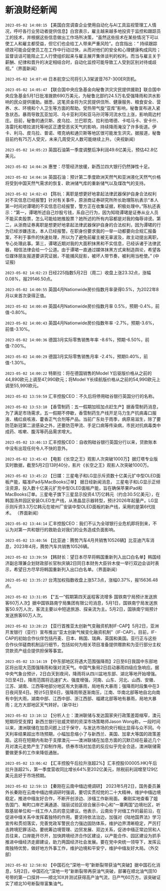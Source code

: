 # 新浪财经新闻
`2023-05-02 14:08:15` 【美国白宫调查企业使用自动化与AI工具监视管理工人情况，呼吁各行业劳动者提供信息】白宫表示，雇主越来越多地投资于监控和跟踪员工的技术，并根据这些信息做出工作场所决策，“虽然这些技术在某些情况下可以使工人和雇主都受益，但它们也会给工人带来严重风险”。白宫指出：“ 持续跟踪绩效可能会促使员工在工作中行动过快，从而对他们的安全和心理健康构成风险；监督谈话可能阻止工人行使组织起来与雇主展开集体谈判的权利。而当与雇主关于薪酬、纪律和晋升的决定相结合时，自动化监控可能导致工人受到区别对待或歧视。”（界面新闻）

`2023-05-02 14:07:48` 日本航空公司将引入3架波音767-300ER货机。

`2023-05-02 14:05:47` 【联合国中央应急基金向秘鲁洪灾灾民提供援助】联合国中央应急基金5月1日批准拨款690万美元，为秘鲁北部约24.5万名受强降雨和洪水影响的民众提供援助。据悉，这笔资金将为灾民提供住所、健康服务、粮食安全、营养、水、环境和个人卫生等方面的帮助。受热带气旋“亚库”影响，秘鲁宣布进入紧急状态。暴雨导致瓦亚加河、乌卡亚利河和亚马孙河等河流水位上涨，影响周边村庄。目前，秘鲁的通贝斯、皮乌拉、兰巴耶克、拉利伯塔德、卡哈马卡、安卡什、洛雷托和塔拉波托等地区正遭受恶劣天气的影响，持续降雨淹没了许多街道。伊卡、利马、皮乌拉、普诺、塔克纳和通贝斯等地区很可能发生洪灾。据报道，秘鲁目前约有75万人受灾，未来几周受灾人数可能继续上升。（央视新闻）

`2023-05-02 14:05:23` 英国石油第一季度调整后净利润49.6亿美元，预估42.8亿美元。

`2023-05-02 14:04:26` 惠誉：尽管经济放缓，新西兰四大银行仍然弹性十足。

`2023-05-02 14:04:16` 英国石油：预计第二季度欧洲天然气和亚洲液化天然气价格将受到中国天然气需求的恢复、欧洲储气库的重新储气以及煤改气的支持。

`2023-05-02 14:02:43` 【陈杭：离职是想更好地拿起法律武器保护自身合法权利 对不实信息已经报警】针对有关事件，原浙商证券研究所所长助理陈杭表示“本人第一时间对谭珺的不实信息已经报警，警方正在收集证据，积极处理中。”陈杭还表示：“第一，谭珺所述自己炒股亏钱，系自己行为，因为知晓谭珺是证券从业人员不能买卖股票，怎么可能给她推股票？她所述的所有内容都是对我的侮辱诽谤。第二，从浙商证券离职是想更好地拿起法律武器保护自身的合法权利，因为谭珺的行为已经涉嫌违法，本人已经报警。在职身份要求我的一举一动都要向合规汇报备案，不利于事件的快速处理，所以为了避免前雇主被无辜波及，故主动提出离职，专心处理此事。第三，谭珺近期对我的大面积抹黑和不实信息，已经诉诸于法律武器，相信法律会给一个公道。由于谭珺一直通过媒体抹黑方式来制造舆论，希望各位媒体朋友报道要讲究证据，不能捕风捉影，被坏人带节奏，被利用当枪使。” (中证报)

`2023-05-02 14:02:23` 日经225指数5月2日（周二）收盘上涨23.32点，涨幅0.08%，报29146.50点。

`2023-05-02 14:00:55` 英国4月Nationwide房价指数月率录得0.5%，为2022年8月以来首次录得正值。

`2023-05-02 14:00:49` 英国4月Nationwide房价指数月率 0.5%，预期-0.4%，前值-0.80%。

`2023-05-02 14:00:43` 英国4月Nationwide房价指数年率 -2.7%，预期-3.6%，前值-3.10%。

`2023-05-02 14:00:36` 德国3月实际零售销售年率 -8.6%，预期-6.50%，前值-7.00%。

`2023-05-02 14:00:29` 德国3月实际零售销售月率 -2.4%，预期0.40%，前值-1.30%。

`2023-05-02 14:00:22` 特斯拉：将在德国销售的Model Y后驱版价格从之前的44,890欧元上调至47,990欧元；将Model Y长续航版价格从之前的54,990欧元上调至55,990欧元。

`2023-05-02 13:59:59` 汇丰控股CEO：不久后将停用硅谷银行英国分行的名称。

`2023-05-02 13:53:10` 【香雪制药：五一假期加班加点赶生产】据香雪制药消息，为了满足市场需求，五一假期不停歇，香雪制药生产线开足马力生产抗病毒口服液、橘红痰咳液、藿香正气合剂等产品。当前广东处于雨季，病原易滋生，除了要防范新冠第二波感染之外，还要防范甲流、手足口病等传染病，市民对抗病毒类中成药、咳嗽、腹泻等药品需求增大。

`2023-05-02 13:46:13` 汇丰控股CEO：自收购硅谷银行英国分行以来，贷款账本中没有出现任何令人不快的意外。

`2023-05-02 13:45:43` 【电影《长空之王》观影人次突破1000万】据灯塔专业版实时数据，截至5月2日13时40分，影片《长空之王》观影人次突破1000万。

`2023-05-02 13:45:22` 【日媒：三星电子和LG显示斥资数十亿美元扩中型OLED面板产能，瞄准iPad与MacBooks订单】 据日经新闻消息， 三星电子和LG显示正倾注资源，投入数十亿美元扩充中型OLED面板产能，旨在确保苹果iPad和MacBooks订单。三星电子旗下三星显示投资4.1万亿韩元（约合30.5亿美元），在韩国汤井园区安装OLED生产线，从液晶显示器转型，预计2026年起量产。LG显示则斥资3.3万亿韩元在坡州厂安装中型OLED面板的新产线，采用的是第6代技术。 （界面新闻）

`2023-05-02 13:44:14` 汇丰控股CEO：我们不认为全球银行业危机即将到来，不认为对第一共和银行的救助会对我们的业务造成负面影响。

`2023-05-02 13:40:56` 【比亚迪：腾势汽车4月共销售10526辆】比亚迪汽车消息，2023年4月，腾势汽车共销售10526辆。

`2023-05-02 13:39:59` 【韩财长：望日本尽早将韩国重新列入出口白名单】韩国经济副总理兼企划财政部长官秋庆镐2日同日本财务大臣铃木俊一举行双边会谈时表示，希望日方尽早将韩国重新列入出口白名单。（界面新闻）

`2023-05-02 13:35:27` 台湾加权指数收盘上涨57.3点，涨幅0.37%，报15636.48点。

`2023-05-02 13:31:05` 【“五一”假期第四天返程客流增多 国铁南宁局预计发送旅客60万人次】据中国铁路南宁局集团有限公司消息，5月1日，国铁南宁局发送旅客50.9万人次，客流主要以中短途旅游、探亲流为主。5月2日，国铁南宁局预计发送旅客60万人次。

`2023-05-02 13:28:23` 【亚行首推亚太创新气变融资机制IF-CAP】5月2日，亚洲开发银行（亚行）宣布推出“亚太创新气候变化融资机制”（IF-CAP）。目前，IF-CAP的初始合作伙伴包括丹麦、日本、韩国、瑞典、英国和美国。亚行正与这些合作伙伴磋商机制运行细节，包括如何为相关项目准备提供赠款和为亚行部分主权贷款资产组合提供担保等事宜。

`2023-05-02 13:14:19` 【中东部地区将遇大范围强降雨】2日至6日我国中东部地区将出现大范围强降雨和强对流天气。中国气象局2日启动暴雨四级应急响应。据中央气象台预计，2日白天到夜间，降雨将从四川盆地东部、湖北等地开始增强。3日至4日，降雨范围将迅速扩大、强度增强，河南、山东、河北、山西、安徽、江苏、湖南、江西等地部分地区有大到暴雨，局地有大暴雨；强降雨时段集中在3日夜间至4日。预计5日至6日，强降雨带逐渐南压，江南、华南北部等地自北向南有中到大雨，湖南中部、江西中部、浙江西部、福建北部等地有暴雨，局地大暴雨；北方大部地区天气转好。（新华社）

`2023-05-02 13:10:12` 【分析人士：澳洲联储与发达国家央行政策差距缩窄，澳元短期将受支撑】新西兰银行驻威灵顿的资深市场策略师Jason Wong称，一段时间以来，澳洲联储在加息问题上过于保守，与发达市场的央行相比显得与众不同。今天利率结果超出市场预期，小幅加息缩小了与新西兰、美国、加拿大等国的政策差距。这将在短期内有助于支撑澳元——澳洲联储在加息方面的沉默已经在最近几个月对澳元走势产生了抑制作用。债券市场对加息的反应似乎完全合适，澳洲联储需要做更多的工作来降低通胀。

`2023-05-02 13:06:42` 【汇丰控股午后拉升涨超2%】汇丰控股(00005.HK)午后拉升涨超2%，第一季度营收同比增长64%至202亿美元，除税前利润增至129亿美元且好于市场预期。

`2023-05-02 12:59:13` 【秦刚在云南中缅边境调研】 2023年5月2日，国务委员兼外长秦刚在云南中缅边境调研时强调，要切实贯彻党的二十大精神，维护中缅边境稳定，推进中缅友好合作，不断开创涉边、涉缅工作新局面。 秦刚实地查看了姐告国门、畹町口岸芒满通道、瑞丽试验区综合展示中心和“一寨两国”边境社区，听取基层单位和一线工作人员的意见建议。他表示，云南处于对缅工作的最前沿，在促进中缅关系中发挥着独特的作用。要坚持依法治边，加强对《陆地国界法》学习宣传和贯彻落实，完善党政军警民合力强边固防体系，维护边界清晰稳定，严厉打击跨境犯罪活动。要统筹边境管理、边贸发展、双边关系，促进中缅正常边贸和人员往来，口岸能开尽开，加快跨境经济合作区建设，以产能合作、园区建设为抓手推进中缅经济走廊建设，助力两国经济社会发展。要在党中央统一领导下，发挥云南独特优势，做好地方外事工作，维护边境和平安宁，维护中缅友好大局。（外交部）

`2023-05-02 12:58:02` 【中国石化“深地一号”新断裂带获油气突破】据中国石化消息，5月2日，中国石化“深地一号”新断裂带再获油气突破，部署在顺北油气田10号带的第一口探井——顺北10X井测试获得高产油气流，日产气60万方。该突破证实了顺北10号断裂带富集油气。

